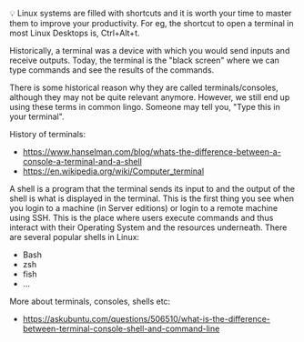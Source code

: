 💡 Linux systems are filled with shortcuts and it is worth your time to master them to improve your productivity. For eg, the shortcut to open a terminal in most Linux Desktops is, Ctrl+Alt+t.

Historically, a terminal was a device with which you would send inputs and receive outputs. Today, the terminal is the "black screen" where we can type commands and see the results of the commands.

There is some historical reason why they are called terminals/consoles, although they may not be quite relevant anymore. However, we still end up using these terms in common lingo. Someone may tell you, "Type this in your terminal".

History of terminals:

- https://www.hanselman.com/blog/whats-the-difference-between-a-console-a-terminal-and-a-shell
- https://en.wikipedia.org/wiki/Computer_terminal

A shell is a program that the terminal sends its input to and the output of the shell is what is displayed in the terminal. This is the first thing you see when you login to a machine (in Server editions) or login to a remote machine using SSH. This is the place where users execute commands and thus interact with their Operating System and the resources underneath. There are several popular shells in Linux:

- Bash
- zsh
- fish
- …

More about terminals, consoles, shells etc:

- https://askubuntu.com/questions/506510/what-is-the-difference-between-terminal-console-shell-and-command-line